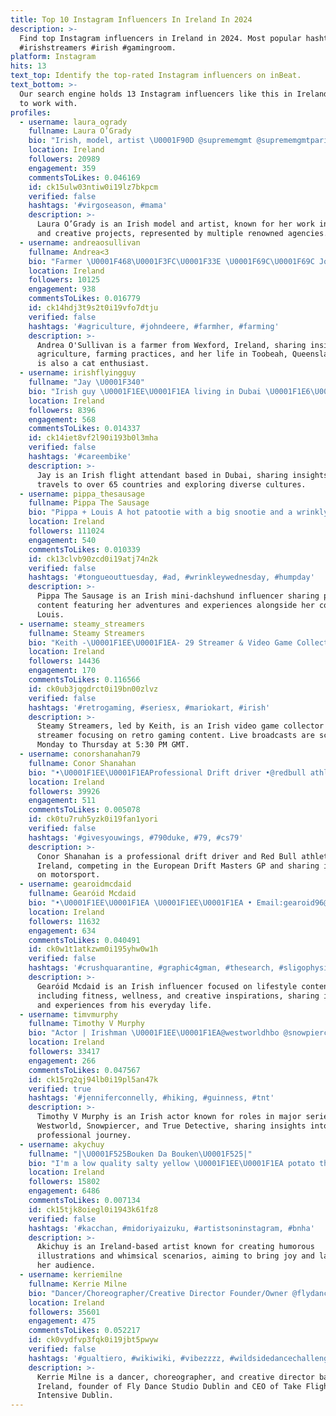 ```yaml
---
title: Top 10 Instagram Influencers In Ireland In 2024
description: >-
  Find top Instagram influencers in Ireland in 2024. Most popular hashtags:
  #irishstreamers #irish #gamingroom.
platform: Instagram
hits: 13
text_top: Identify the top-rated Instagram influencers on inBeat.
text_bottom: >-
  Our search engine holds 13 Instagram influencers like this in Ireland for you
  to work with.
profiles:
  - username: laura_ogrady
    fullname: Laura O’Grady
    bio: "Irish, model, artist \U0001F90D @suprememgmt @suprememgmtparis @mandpmodels @fashionmodel.it @morgantheagency @photogenicsla"
    location: Ireland
    followers: 20989
    engagement: 359
    commentsToLikes: 0.046169
    id: ck15ulw03ntiw0i19lz7bkpcm
    verified: false
    hashtags: '#virgoseason, #mama'
    description: >-
      Laura O’Grady is an Irish model and artist, known for her work in fashion
      and creative projects, represented by multiple renowned agencies.
  - username: andreaosullivan
    fullname: Andrea<3
    bio: "Farmer \U0001F468\U0001F3FC‍\U0001F33E \U0001F69C\U0001F69C John Deere, MX73\U0001F697\U0001F340 Irish girl \U0001F1EE\U0001F1EA \U0001F1EE\U0001F1EA\U0001F1EE\U0001F1EA\U0001F408 cat mom \U0001F481\U0001F3FC‍♀️ Wexford raised\U0001F49C\U0001F49BToobeah Qld livin’\U0001F1E6\U0001F1FA \U0001F3CESnapchat\U0001F47B: andrea_osul2020"
    location: Ireland
    followers: 10125
    engagement: 938
    commentsToLikes: 0.016779
    id: ck14hdj3t9s2t0i19vfo7dtju
    verified: false
    hashtags: '#agriculture, #johndeere, #farmher, #farming'
    description: >-
      Andrea O'Sullivan is a farmer from Wexford, Ireland, sharing insights on
      agriculture, farming practices, and her life in Toobeah, Queensland. She
      is also a cat enthusiast.
  - username: irishflyingguy
    fullname: "Jay \U0001F340"
    bio: "Irish guy \U0001F1EE\U0001F1EA living in Dubai \U0001F1E6\U0001F1EA Flight attendant ✈️ Visited 65+ countries \U0001F51C \U0001F1F2\U0001F1FE"
    location: Ireland
    followers: 8396
    engagement: 568
    commentsToLikes: 0.014337
    id: ck14iet8vf2l90i193b0l3mha
    verified: false
    hashtags: '#careembike'
    description: >-
      Jay is an Irish flight attendant based in Dubai, sharing insights from his
      travels to over 65 countries and exploring diverse cultures.
  - username: pippa_thesausage
    fullname: Pippa The Sausage
    bio: "Pippa + Louis A hot patootie with a big snootie and a wrinkly boy! We like to play, toot and slay!\U0001F64A We are Irish mini-dachshunds\U0001F1EE\U0001F1EA \U0001F447\U0001F3FBWalkies playlist"
    location: Ireland
    followers: 111024
    engagement: 540
    commentsToLikes: 0.010339
    id: ck13clvb90zcd0i19atj74n2k
    verified: false
    hashtags: '#tongueouttuesday, #ad, #wrinkleywednesday, #humpday'
    description: >-
      Pippa The Sausage is an Irish mini-dachshund influencer sharing playful
      content featuring her adventures and experiences alongside her companion,
      Louis.
  - username: steamy_streamers
    fullname: Steamy Streamers
    bio: "Keith -\U0001F1EE\U0001F1EA- 29 Streamer & Video Game Collector. Live Mon-Thurs 5:30pm GMT"
    location: Ireland
    followers: 14436
    engagement: 170
    commentsToLikes: 0.116566
    id: ck0ub3jqgdrct0i19bn00zlvz
    verified: false
    hashtags: '#retrogaming, #seriesx, #mariokart, #irish'
    description: >-
      Steamy Streamers, led by Keith, is an Irish video game collector and
      streamer focusing on retro gaming content. Live broadcasts are scheduled
      Monday to Thursday at 5:30 PM GMT.
  - username: conorshanahan79
    fullname: Conor Shanahan
    bio: "•\U0001F1EE\U0001F1EAProfessional Drift driver •@redbull athlete •@redbullire •@theshanahans • European @driftmasters.gp pro driver • Think it, want it, GET IT ⚡️"
    location: Ireland
    followers: 39926
    engagement: 511
    commentsToLikes: 0.005078
    id: ck0tu7ruh5yzk0i19fan1yori
    verified: false
    hashtags: '#givesyouwings, #790duke, #79, #cs79'
    description: >-
      Conor Shanahan is a professional drift driver and Red Bull athlete from
      Ireland, competing in the European Drift Masters GP and sharing insights
      on motorsport.
  - username: gearoidmcdaid
    fullname: Gearóid Mcdaid
    bio: "•\U0001F1EE\U0001F1EA \U0001F1EE\U0001F1EA • Email:gearoid96@hotmail.com ||Iso Dreams \U0001F447\U0001F447||"
    location: Ireland
    followers: 11632
    engagement: 634
    commentsToLikes: 0.040491
    id: ck0w1t1atkzwm0i195yhw0w1h
    verified: false
    hashtags: '#crushquarantine, #graphic4gman, #thesearch, #sligophysicaltherapy'
    description: >-
      Gearóid Mcdaid is an Irish influencer focused on lifestyle content,
      including fitness, wellness, and creative inspirations, sharing insights
      and experiences from his everyday life.
  - username: timvmurphy
    fullname: Timothy V Murphy
    bio: "Actor | Irishman \U0001F1EE\U0001F1EA@westworldhbo @snowpiercertnt @soafx @truedetective"
    location: Ireland
    followers: 33417
    engagement: 266
    commentsToLikes: 0.047567
    id: ck15rq2qj94lb0i19pl5an47k
    verified: true
    hashtags: '#jenniferconnelly, #hiking, #guinness, #tnt'
    description: >-
      Timothy V Murphy is an Irish actor known for roles in major series such as
      Westworld, Snowpiercer, and True Detective, sharing insights into his
      professional journey.
  - username: akychuy
    fullname: "|\U0001F525Bouken Da Bouken\U0001F525|"
    bio: "I'm a low quality salty yellow \U0001F1EE\U0001F1EA potato that loves to laugh and draw silly scenarios!! XD I just want to make people smile :)! ❤"
    location: Ireland
    followers: 15802
    engagement: 6486
    commentsToLikes: 0.007134
    id: ck15tjk8oiegl0i1943k61fz8
    verified: false
    hashtags: '#kacchan, #midoriyaizuku, #artistsoninstagram, #bnha'
    description: >-
      Akichuy is an Ireland-based artist known for creating humorous
      illustrations and whimsical scenarios, aiming to bring joy and laughter to
      her audience.
  - username: kerriemilne
    fullname: Kerrie Milne
    bio: "Dancer/Choreographer/Creative Director Founder/Owner @flydancestudiodublin \U0001F1EE\U0001F1EA CEO @takeflightintensive_dublin \U0001F30F"
    location: Ireland
    followers: 35601
    engagement: 475
    commentsToLikes: 0.052217
    id: ck0vydfvp3fqk0i19jbt5pwyw
    verified: false
    hashtags: '#gualtiero, #wikiwiki, #vibezzzz, #wildsidedancechallenge'
    description: >-
      Kerrie Milne is a dancer, choreographer, and creative director based in
      Ireland, founder of Fly Dance Studio Dublin and CEO of Take Flight
      Intensive Dublin.
---
```


